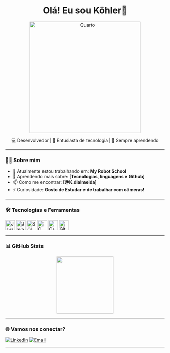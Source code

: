 <h1 align="center">Olá! Eu sou Köhler👋</h1>
<p align="center">
  <img src="https://img.freepik.com/fotos-gratis/especialista-em-seguranca-cibernetica-a-trabalhar-com-tecnologia-em-luzes-de-neon_23-2151645607.jpg?semt=ais_incoming&w=740&q=80" width="350" alt="Quarto"/>
</p>

<p align="center">
  💻 Desenvolvedor | 🚀 Entusiasta de tecnologia | 🎯 Sempre aprendendo
</p>

---

### 👨‍💻 Sobre mim

- 🔭 Atualmente estou trabalhando em: **My Robot School**
- 🌱 Aprendendo mais sobre: **[Tecnologias, linguagens e Github]**
- 📫 Como me encontrar: **[@K.dialmeida]**
- ⚡ Curiosidade: **Gosto de Estudar e de trabalhar com câmeras!**

---

### 🛠️ Tecnologias e Ferramentas

<p>
  <img src="https://cdn.jsdelivr.net/gh/devicons/devicon/icons/javascript/javascript-original.svg" height="30" alt="JavaScript"/>
  <img src="https://cdn.jsdelivr.net/gh/devicons/devicon/icons/java/java-original.svg" height="30" alt="Java"/>
  <img src="https://cdn.jsdelivr.net/gh/devicons/devicon/icons/mysql/mysql-original.svg" height="30" alt="SQL"/>
  <img src="https://cdn.jsdelivr.net/gh/devicons/devicon/icons/c/c-original.svg" height="30" alt="C"/>
  <img src="https://cdn.jsdelivr.net/gh/devicons/devicon/icons/cplusplus/cplusplus-original.svg" height="30" alt="C++"/>
  <img src="https://cdn.jsdelivr.net/gh/devicons/devicon/icons/github/github-original.svg" height="30" alt="GitHub"/>
</p>


---

### 📊 GitHub Stats

<div align="center">
  <img height="180em" src="https://github-readme-stats.vercel.app/api/top-langs/?username=KohlerBytes&layout=compact&langs_count=7&theme=dracula"/>
</div>



---

### 🌐 Vamos nos conectar?

[![LinkedIn](https://img.shields.io/badge/-LinkedIn-blue?style=flat-square&logo=linkedin&logoColor=white&link=https://www.linkedin.com/in/seu-perfil)]([https://www.linkedin.com/in/seu-perfil](https://www.linkedin.com/in/k%C3%B6hler-almeida-50a6b1258/details/experience/))
[![Email](https://img.shields.io/badge/-Email-red?style=flat-square&logo=gmail&logoColor=white&link=mailto:seu@email.com)](mailto:Kohlernalmeida@gmail.com)

---
